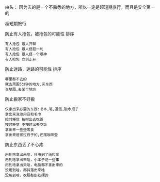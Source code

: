 
由头：
因为去的是一个不熟悉的地方，所以一定是超短期旅行，而且是安全第一的

超短期旅行

防止有人抢包，被抢包的可能性 排序
```
有人抢包 跟人开聊
有人抢包 跟人搭腔一句
有人抢包 跟人搭一个眼神
有人抢包 立刻走开
```

防止迷路，迷路的可能性 排序
```
哪里都不去的
就去周围5分钟的地方,买东西
查地图,去某个地方
```

防止搬家不好搬
```
仅拿出来必要的东西:书本,笔,通信,破水瓶子
拿出来洗漱用品和毛巾
按时睡觉 按时出去吃饭
按时睡觉 不按时出去吃饭
拿出来一些些零食
拿出来居家过日子的,还摆咖啡壶
```

防止东西丢了不心疼
```
用到啥拿出来啥，只用到了纸和笔
用到啥拿出来啥，小本子记一些事
用到啥拿出来啥，电脑都不拿出来的
没用到啥，都抖落出来啥
没用到啥，衣服都到处摆的
```









